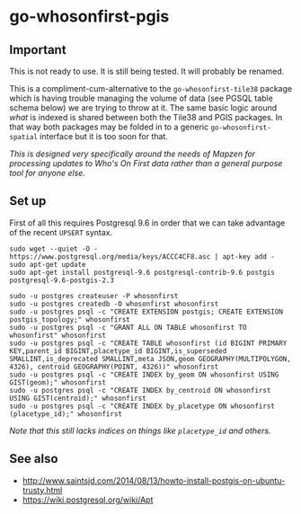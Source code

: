 # go-whosonfirst-pgis

## Important

This is not ready to use. It is still being tested. It will probably be renamed.

This is a compliment-cum-alternative to the `go-whosonfirst-tile38` package which is having trouble managing the volume of data (see PGSQL table schema below) we are trying to throw at it. The same basic logic around _what_ is indexed is shared between both the Tile38 and PGIS packages. In that way both packages may be folded in to a generic `go-whosonfirst-spatial` interface but it is too soon for that.

_This is designed very specifically around the needs of Mapzen for processing updates to Who's On First data rather than a general purpose tool for anyone else._

## Set up

First of all this requires Postgresql 9.6 in order that we can take advantage of the recent `UPSERT` syntax.

```
sudo wget --quiet -O - https://www.postgresql.org/media/keys/ACCC4CF8.asc | apt-key add -
sudo apt-get update
sudo apt-get install postgresql-9.6 postgresql-contrib-9.6 postgis postgresql-9.6-postgis-2.3
```

```
sudo -u postgres createuser -P whosonfirst
sudo -u postgres createdb -O whosonfirst whosonfirst
sudo -u postgres psql -c "CREATE EXTENSION postgis; CREATE EXTENSION postgis_topology;" whosonfirst
sudo -u postgres psql -c "GRANT ALL ON TABLE whosonfirst TO whosonfirst" whosonfirst
sudo -u postgres psql -c "CREATE TABLE whosonfirst (id BIGINT PRIMARY KEY,parent_id BIGINT,placetype_id BIGINT,is_superseded SMALLINT,is_deprecated SMALLINT,meta JSON,geom GEOGRAPHY(MULTIPOLYGON, 4326), centroid GEOGRAPHY(POINT, 4326))" whosonfirst
sudo -u postgres psql -c "CREATE INDEX by_geom ON whosonfirst USING GIST(geom);" whosonfirst
sudo -u postgres psql -c "CREATE INDEX by_centroid ON whosonfirst USING GIST(centroid);" whosonfirst
sudo -u postgres psql -c "CREATE INDEX by_placetype ON whosonfirst (placetype_id);" whosonfirst
```

_Note that this still lacks indices on things like `placetype_id` and others._

## See also

* http://www.saintsjd.com/2014/08/13/howto-install-postgis-on-ubuntu-trusty.html
* https://wiki.postgresql.org/wiki/Apt
